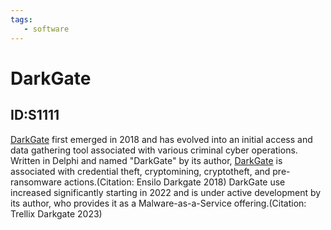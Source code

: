 ```yaml
---
tags:
   - software
---
```

# DarkGate
## ID:S1111
[DarkGate](software/S1111) first emerged in 2018 and has evolved into an initial access and data gathering tool associated with various criminal cyber operations. Written in Delphi and named "DarkGate" by its author, [DarkGate](software/S1111) is associated with credential theft, cryptomining, cryptotheft, and pre-ransomware actions.(Citation: Ensilo Darkgate 2018) DarkGate use increased significantly starting in 2022 and is under active development by its author, who provides it as a Malware-as-a-Service offering.(Citation: Trellix Darkgate 2023)
